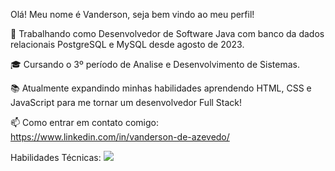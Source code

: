 Olá! Meu nome é Vanderson, seja bem vindo ao meu perfil! 

💼 Trabalhando como Desenvolvedor de Software Java com banco da dados relacionais PostgreSQL e MySQL desde agosto de 2023.

🎓 Cursando o 3º período de Analise e Desenvolvimento de Sistemas.

📚 Atualmente expandindo minhas habilidades aprendendo HTML, CSS e JavaScript para me tornar um desenvolvedor Full Stack!

📫 Como entrar em contato comigo: https://www.linkedin.com/in/vanderson-de-azevedo/

Habilidades Técnicas:
<img src="https://cdn.jsdelivr.net/gh/devicons/devicon@latest/icons/adonisjs/adonisjs-original.svg" />
          
          
          
